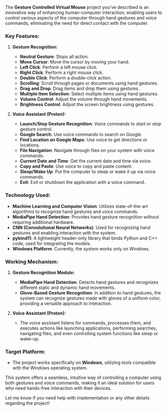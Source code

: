 The **Gesture Controlled Virtual Mouse** project you've described is an innovative way of enhancing human-computer interaction, enabling users to control various aspects of the computer through hand gestures and voice commands, eliminating the need for direct contact with the computer.

### **Key Features:**
1. **Gesture Recognition:**
   - **Neutral Gesture**: Stops all action.
   - **Move Cursor**: Move the cursor by moving your hand.
   - **Left Click**: Perform a left mouse click.
   - **Right Click**: Perform a right mouse click.
   - **Double Click**: Perform a double-click action.
   - **Scrolling**: Scroll through pages or documents using hand gestures.
   - **Drag and Drop**: Drag items and drop them using gestures.
   - **Multiple Item Selection**: Select multiple items using hand gestures.
   - **Volume Control**: Adjust the volume through hand movements.
   - **Brightness Control**: Adjust the screen brightness using gestures.

2. **Voice Assistant (Proton):**
   - **Launch/Stop Gesture Recognition**: Voice commands to start or stop gesture control.
   - **Google Search**: Use voice commands to search on Google.
   - **Find Location on Google Maps**: Use voice to get directions or locations.
   - **File Navigation**: Navigate through files on your system with voice commands.
   - **Current Date and Time**: Get the current date and time via voice.
   - **Copy and Paste**: Use voice to copy and paste content.
   - **Sleep/Wake Up**: Put the computer to sleep or wake it up via voice commands.
   - **Exit**: Exit or shutdown the application with a voice command.

### **Technology Used:**
- **Machine Learning and Computer Vision**: Utilizes state-of-the-art algorithms to recognize hand gestures and voice commands.
- **MediaPipe Hand Detection**: Provides hand gesture recognition without requiring additional hardware.
- **CNN (Convolutional Neural Networks)**: Used for recognizing hand gestures and enabling interaction with the system.
- **pybind11**: A lightweight header-only library that binds Python and C++ code, used for integrating the models.
- **Windows Platform**: Currently, the system works only on Windows.

### **Working Mechanism:**
1. **Gesture Recognition Module:**
   - **MediaPipe Hand Detection**: Detects hand gestures and recognizes different static and dynamic hand movements.
   - **Glove-Based Gesture Recognition**: In addition to hand gestures, the system can recognize gestures made with gloves of a uniform color, providing a versatile approach to interaction.

2. **Voice Assistant (Proton):**
   - The voice assistant listens for commands, processes them, and executes actions like launching applications, performing searches, navigating files, and even controlling system functions like sleep or wake-up.

### **Target Platform:**
- The project works specifically on **Windows**, utilizing tools compatible with the Windows operating system.

This system offers a seamless, intuitive way of controlling a computer using both gestures and voice commands, making it an ideal solution for users who need hands-free interaction with their devices.

Let me know if you need help with implementation or any other details regarding the project!

